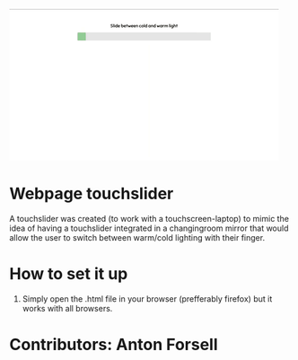 ![](warmcold.gif)

# Webpage touchslider
A touchslider was created (to work with a touchscreen-laptop) to mimic the idea of having a touchslider integrated in a changingroom mirror that would allow the user to switch between warm/cold lighting with their finger.


# How to set it up
1. Simply open the .html file in your browser (prefferably firefox) but it works with all browsers.

# Contributors: Anton Forsell
